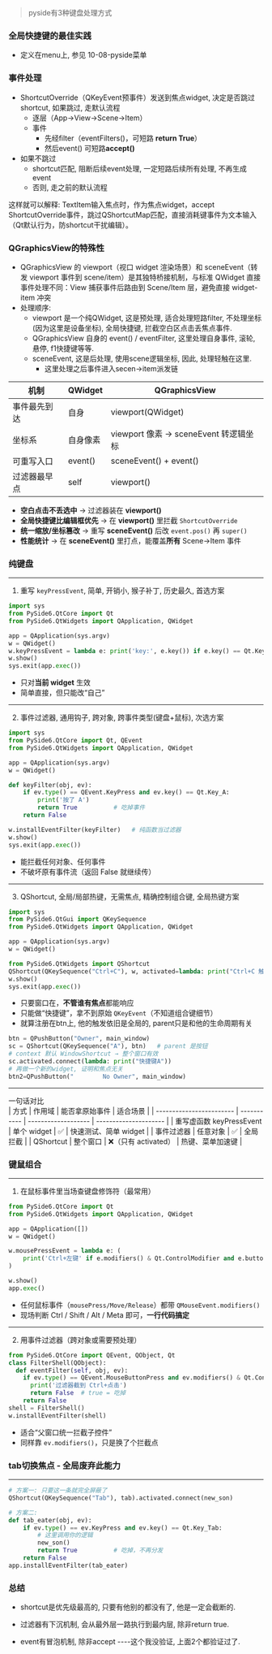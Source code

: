 > pyside有3种键盘处理方式

### 全局快捷键的最佳实践

* 定义在menu上, 参见 10-08-pyside菜单



### 事件处理

* ShortcutOverride（QKeyEvent预事件）发送到焦点widget, 决定是否跳过shortcut, 如果跳过, 走默认流程
  * 逐层（App→View→Scene→Item）
  * 事件
    * 先经filter（eventFilters()，可短路 **return True**）
    * 然后event() 可短路**accept()** 
* 如果不跳过
  * shortcut匹配, 阻断后续event处理, 一定短路后续所有处理, 不再生成event
  * 否则, 走之前的默认流程

这样就可以解释: TextItem输入焦点时，作为焦点widget，accept ShortcutOverride事件，跳过QShortcutMap匹配，直接消耗键事件为文本输入（Qt默认行为，防shortcut干扰编辑）。



### QGraphicsView的特殊性

* QGraphicsView 的 viewport（视口 widget 渲染场景）和 sceneEvent（转发 viewport 事件到 scene/item）是其独特桥接机制，与标准 QWidget 直接事件处理不同：View 捕获事件后路由到 Scene/Item 层，避免直接 widget-item 冲突
* 处理顺序:
  * viewport 是一个纯QWidget, 这是预处理, 适合处理短路filter, 不处理坐标(因为这里是设备坐标), 全局快捷键, 拦截空白区点击丢焦点事件.
  * QGraphicsView 自身的 event() / eventFilter, 这里处理自身事件, 滚轮, 悬停, f1快捷键等等.
  * sceneEvent, 这是后处理, 使用scene逻辑坐标, 因此, 处理轻触在这里.
    * 这里处理之后事件进入secen->item派发链

| 机制         | QWidget  | QGraphicsView                         |
| ------------ | -------- | ------------------------------------- |
| 事件最先到达 | 自身     | viewport(QWidget)                     |
| 坐标系       | 自身像素 | viewport 像素 → sceneEvent 转逻辑坐标 |
| 可重写入口   | event()  | sceneEvent() + event()                |
| 过滤器最早点 | self     | viewport()                            |

- **空白点击不丢选中** → 过滤器装在 **viewport()**
- **全局快捷键比编辑框优先** → 在 **viewport()** 里拦截 `ShortcutOverride`
- **统一缩放/坐标篡改** → 重写 **sceneEvent()** 后改 `event.pos()` 再 `super()`
- **性能统计** → 在 **sceneEvent()** 里打点，能覆盖**所有** Scene→Item 事件



### 纯键盘

---

1. 重写 `keyPressEvent`, 简单, 开销小, 猴子补丁, 历史最久, 首选方案

```python
import sys
from PySide6.QtCore import Qt
from PySide6.QtWidgets import QApplication, QWidget

app = QApplication(sys.argv)
w = QWidget()
w.keyPressEvent = lambda e: print('key:', e.key()) if e.key() == Qt.Key_B else None
w.show()
sys.exit(app.exec())
```

- 只对**当前 widget** 生效  
- 简单直接，但只能改“自己”

----

2. 事件过滤器, 通用钩子, 跨对象, 跨事件类型(键盘+鼠标), 次选方案

```python
import sys
from PySide6.QtCore import Qt, QEvent
from PySide6.QtWidgets import QApplication, QWidget

app = QApplication(sys.argv)
w = QWidget()

def keyFilter(obj, ev):
    if ev.type() == QEvent.KeyPress and ev.key() == Qt.Key_A:
        print('按了 A')
        return True          # 吃掉事件
    return False

w.installEventFilter(keyFilter)   # 纯函数当过滤器
w.show()
sys.exit(app.exec())
```
- 能拦截任何对象、任何事件  
- 不破坏原有事件流（返回 False 就继续传）

------------------------------------------------
3. QShortcut, 全局/局部热键，无需焦点, 精确控制组合键, 全局热键方案
```python
import sys
from PySide6.QtGui import QKeySequence
from PySide6.QtWidgets import QApplication, QWidget

app = QApplication(sys.argv)
w = QWidget()

from PySide6.QtWidgets import QShortcut
QShortcut(QKeySequence("Ctrl+C"), w, activated=lambda: print("Ctrl+C 触发"))
w.show()
sys.exit(app.exec())
```
- 只要窗口在，**不管谁有焦点**都能响应  
- 只能做“快捷键”，拿不到原始 `QKeyEvent`（不知道组合键细节）
- 就算注册在btn上, 他的触发依旧是全局的, parent只是和他的生命周期有关

```py
btn = QPushButton("Owner", main_window)
sc = QShortcut(QKeySequence("A"), btn)   # parent 是按钮
# context 默认 WindowShortcut → 整个窗口有效
sc.activated.connect(lambda: print("快捷键A"))
# 再做一个新的widget, 证明和焦点无关
btn2=QPushButton("        No Owner", main_window)
```



------------------------------------------------
一句话对比  
| 方式                     | 作用域      | 能否拿原始事件      | 适合场景              |
| ------------------------ | ----------- | ------------------- | --------------------- |
| 重写虚函数 keyPressEvent | 单个 widget | ✅                   | 快速测试、简单 widget |
| 事件过滤器               | 任意对象    | ✅                   | 全局拦截              |
| QShortcut                | 整个窗口    | ❌（只有 activated） | 热键、菜单加速键      |

### 键鼠组合

------------------------------------------------
1. 在鼠标事件里当场查键盘修饰符（最常用）
```python
from PySide6.QtCore import Qt
from PySide6.QtWidgets import QApplication, QWidget

app = QApplication([])
w = QWidget()

w.mousePressEvent = lambda e: (
    print('Ctrl+左键' if e.modifiers() & Qt.ControlModifier and e.button() == Qt.LeftButton else '普通左键')
)

w.show()
app.exec()
```
- 任何鼠标事件（`mousePress/Move/Release`）都带 `QMouseEvent.modifiers()`  
- 现场判断 Ctrl / Shift / Alt / Meta 即可，**一行代码搞定**

------------------------------------------------
2. 用事件过滤器（跨对象或需要预处理）
```python
from PySide6.QtCore import QEvent, QObject, Qt
class FilterShell(QObject):
  def eventFilter(self, obj, ev):
    if ev.type() == QEvent.MouseButtonPress and ev.modifiers() & Qt.ControlModifier:
      print('过滤器截到 Ctrl+点击')
      return False  # true = 吃掉
    return False
shell = FilterShell()
w.installEventFilter(shell)
```
- 适合“父窗口统一拦截子控件”  
- 同样靠 `ev.modifiers()`，只是换了个拦截点

### tab切换焦点 - 全局废弃此能力

---

```py
# 方案一: 只要这一条就完全屏蔽了
QShortcut(QKeySequence("Tab"), tab).activated.connect(new_son) 

# 方案二: 
def tab_eater(obj, ev):
    if ev.type() == ev.KeyPress and ev.key() == Qt.Key_Tab:
        # 这里调用你的逻辑
        new_son()
        return True          # 吃掉，不再分发
    return False
app.installEventFilter(tab_eater)
```

### 总结

* shortcut是优先级最高的, 只要有他别的都没有了, 他是一定会截断的.

* 过滤器有下沉机制, 会从最外层一路执行到最内层, 除非return true.

* event有冒泡机制, 除非accept ----这个我没验证, 上面2个都验证过了.

  

